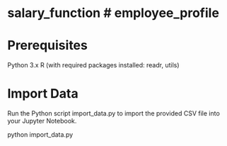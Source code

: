 # salary_function # employee_profile

# Prerequisites
Python 3.x
R (with required packages installed: readr, utils)

# Import Data
Run the Python script import_data.py to import the provided CSV file into your Jupyter Notebook.

python import_data.py

